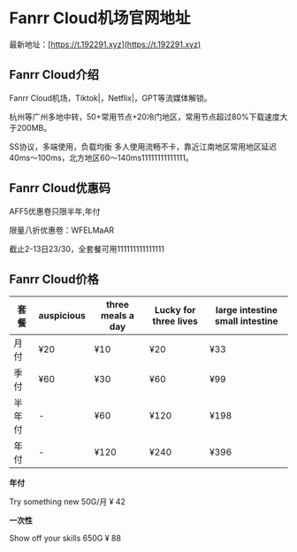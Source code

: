 # Fanrr Cloud机场官网地址

最新地址：[https://t.192291.xyz](https://t.192291.xyz)

## Fanrr Cloud介绍

Fanrr Cloud机场，Tiktok|，Netflix|，GPT等流媒体解锁。

杭州等广州多地中转，50+常用节点+20冷门地区，常用节点超过80%下载速度大于200MB。

SS协议，多端使用，负载均衡 多人使用流畅不卡，靠近江南地区常用地区延迟40ms～100ms，北方地区60～140ms11111111111111。

## Fanrr Cloud优惠码

AFF5优惠卷只限半年,年付

限量八折优惠卷：WFELMaAR

截止2-13日23/30，全套餐可用111111111111111

## Fanrr Cloud价格

|套餐|auspicious|three meals a day|Lucky for three lives|large intestine small intestine|
|----|----|----|----|----|
|月付|¥20|¥10|¥20|¥33|
|季付|¥60|¥30|¥60|¥99|
|半年付|-|¥60|¥120|¥198|
|年付|-|¥120|¥240|¥396|

**年付**

Try something new 50G/月 ¥ 42

**一次性**

Show off your skills 650G ¥ 88
